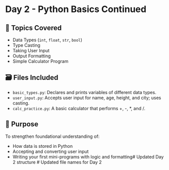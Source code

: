 # Day 2 - Python Basics Continued

## 📘 Topics Covered
- Data Types (`int`, `float`, `str`, `bool`)
- Type Casting
- Taking User Input
- Output Formatting
- Simple Calculator Program

## 🗃️ Files Included
- `basic_types.py`: Declares and prints variables of different data types.
- `user_input.py`: Accepts user input for name, age, height, and city; uses casting.
- `calc_practice.py`: A basic calculator that performs +, -, *, and /.

## 📌 Purpose
To strengthen foundational understanding of:
- How data is stored in Python
- Accepting and converting user input
- Writing your first mini-programs with logic and formatting#   U p d a t e d   D a y   2   s t r u c t u r e  
 #   U p d a t e d   f i l e   n a m e s   f o r   D a y   2  
 